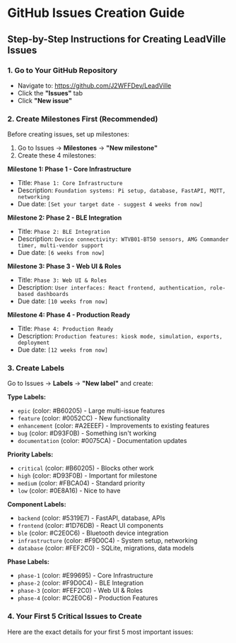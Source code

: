 # GitHub Issues Creation Guide

## Step-by-Step Instructions for Creating LeadVille Issues

### 1. Go to Your GitHub Repository
- Navigate to: https://github.com/J2WFFDev/LeadVille
- Click the **"Issues"** tab
- Click **"New issue"**

### 2. Create Milestones First (Recommended)
Before creating issues, set up milestones:

1. Go to Issues → **Milestones** → **"New milestone"**
2. Create these 4 milestones:

**Milestone 1: Phase 1 - Core Infrastructure**
- Title: `Phase 1: Core Infrastructure`
- Description: `Foundation systems: Pi setup, database, FastAPI, MQTT, networking`
- Due date: `[Set your target date - suggest 4 weeks from now]`

**Milestone 2: Phase 2 - BLE Integration** 
- Title: `Phase 2: BLE Integration`
- Description: `Device connectivity: WTVB01-BT50 sensors, AMG Commander timer, multi-vendor support`
- Due date: `[6 weeks from now]`

**Milestone 3: Phase 3 - Web UI & Roles**
- Title: `Phase 3: Web UI & Roles` 
- Description: `User interfaces: React frontend, authentication, role-based dashboards`
- Due date: `[10 weeks from now]`

**Milestone 4: Phase 4 - Production Ready**
- Title: `Phase 4: Production Ready`
- Description: `Production features: kiosk mode, simulation, exports, deployment`
- Due date: `[12 weeks from now]`

### 3. Create Labels
Go to Issues → **Labels** → **"New label"** and create:

**Type Labels:**
- `epic` (color: #B60205) - Large multi-issue features
- `feature` (color: #0052CC) - New functionality
- `enhancement` (color: #A2EEEF) - Improvements to existing features  
- `bug` (color: #D93F0B) - Something isn't working
- `documentation` (color: #0075CA) - Documentation updates

**Priority Labels:**
- `critical` (color: #B60205) - Blocks other work
- `high` (color: #D93F0B) - Important for milestone
- `medium` (color: #FBCA04) - Standard priority
- `low` (color: #0E8A16) - Nice to have

**Component Labels:**
- `backend` (color: #5319E7) - FastAPI, database, APIs
- `frontend` (color: #1D76DB) - React UI components
- `ble` (color: #C2E0C6) - Bluetooth device integration
- `infrastructure` (color: #F9D0C4) - System setup, networking
- `database` (color: #FEF2C0) - SQLite, migrations, data models

**Phase Labels:**
- `phase-1` (color: #E99695) - Core Infrastructure
- `phase-2` (color: #F9D0C4) - BLE Integration
- `phase-3` (color: #FEF2C0) - Web UI & Roles  
- `phase-4` (color: #C2E0C6) - Production Features

### 4. Your First 5 Critical Issues to Create

Here are the exact details for your first 5 most important issues: